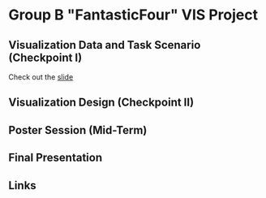 # Group B "FantasticFour" VIS Project

## Visualization Data and Task Scenario (Checkpoint I)
Check out the [slide](http://ddl.escience.cn/f/BcUK)
## Visualization Design (Checkpoint II)

## Poster Session (Mid-Term)

## Final Presentation

## Links
